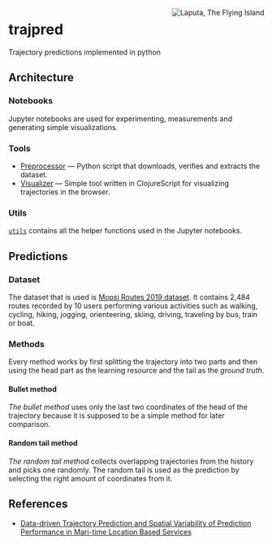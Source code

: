 <img alt="Laputa, The Flying Island"
     src="https://upload.wikimedia.org/wikipedia/commons/4/44/Laputa_-_Grandville.jpg"
     align="right"
/>

# trajpred
Trajectory predictions implemented in python

## Architecture

### Notebooks

Jupyter notebooks are used for experimenting, measurements and generating simple visualizations.

### Tools

* [Preprocessor](./tools/preprocessor/) &mdash; Python script that downloads, verifies and extracts the dataset.
* [Visualizer](./tools/visualizer/) &mdash; Simple tool written in ClojureScript for visualizing trajectories in the browser.

### Utils

[`utils`](./utils/) contains all the helper functions used in the Jupyter notebooks.

## Predictions

### Dataset
The dataset that is used is [Mopsi Routes 2019 dataset](http://cs.uef.fi/mopsi/routes/2019/). It contains 2,484 routes recorded by 10 users performing various activities such as walking, cycling, hiking, jogging, orienteering, skiing, driving, traveling by bus, train or boat.

### Methods
Every method works by first splitting the trajectory into two parts and then using the head part as the learning resource and the tail as the *ground truth*.

#### Bullet method
*The bullet method* uses only the last two coordinates of the head of the trajectory because it is supposed to be a simple method for later comparison.

#### Random tail method
*The random tail method* collects overlapping trajectories from the history and picks one randomly. The random tail is used as the prediction by selecting the right amount of coordinates from it.

## References

* [Data-driven Trajectory Prediction and Spatial Variability of Prediction Performance in Mari-time Location Based Services](https://www.zora.uzh.ch/id/eprint/177490/1/LBS_2019.pdf)
